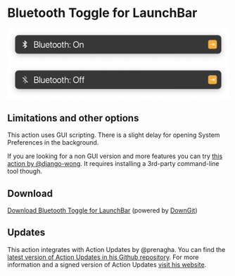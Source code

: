 # Bluetooth Toggle for LaunchBar

<img src="01.png" width="600"/>

<img src="02.png" width="600"/>

## Limitations and other options

This action uses GUI scripting. There is a slight delay for opening System Preferences in the background. 

If you are looking for a non GUI version and more features you can try [this action by @django-wong](https://github.com/django-wong/launchbar-bluetooth-devices#readme). It requires installing a 3rd-party command-line tool though.

## Download

[Download Bluetooth Toggle for LaunchBar](https://minhaskamal.github.io/DownGit/#/home?url=https://github.com/Ptujec/LaunchBar/tree/master/Bluetooth-Toggle) (powered by [DownGit](https://github.com/MinhasKamal/DownGit))

## Updates

This action integrates with Action Updates by @prenagha. You can find the [latest version of Action Updates in his Github repository](https://github.com/prenagha/launchbar). For more information and a signed version of Action Updates [visit his website](https://renaghan.com/launchbar/action-updates/).
